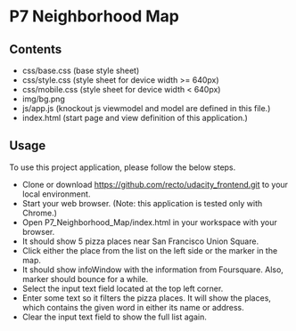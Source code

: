 # P7 Neighborhood Map
## Contents
* css/base.css (base style sheet)
* css/style.css (style sheet for device width >= 640px)
* css/mobile.css (style sheet for device width < 640px)
* img/bg.png
* js/app.js (knockout js viewmodel and model are defined in this file.)
* index.html (start page and view definition of this application.)

## Usage
To use this project application, please follow the below steps.
* Clone or download https://github.com/recto/udacity_frontend.git to your local environment.
* Start your web browser. (Note: this application is tested only with Chrome.)
* Open P7_Neighborhood_Map/index.html in your workspace with your browser.
* It should show 5 pizza places near San Francisco Union Square.
* Click either the place from the list on the left side or the marker in the map.
* It should show infoWindow with the information from Foursquare. Also, marker should bounce for a while.
* Select the input text field located at the top left corner.
* Enter some text so it filters the pizza places. It will show the places, which contains the given word in either its name or address.
* Clear the input text field to show the full list again.
